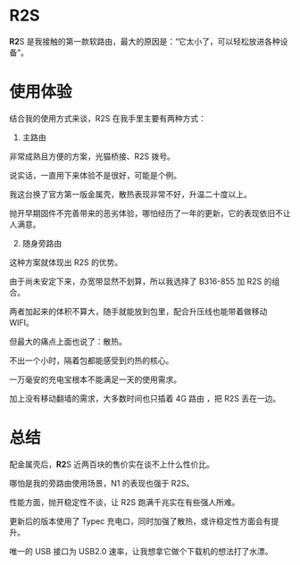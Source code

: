 # R2S

**R2**S 是我接触的第一款软路由，最大的原因是：“它太小了，可以轻松放进各种设备”。

# 使用体验

结合我的使用方式来谈，R2S 在我手里主要有两种方式：

1. 主路由

非常成熟且方便的方案，光猫桥接、R2S 拨号。

说实话，一直用下来体验不是很好，可能是个例。

我这台换了官方第一版金属壳，散热表现非常不好，升温二十度以上。

抛开早期固件不完善带来的恶劣体验，哪怕经历了一年的更新，它的表现依旧不让人满意。

2. 随身旁路由

这种方案就体现出 R2S 的优势。

由于尚未安定下来，办宽带显然不划算，所以我选择了 B316-855 加 R2S 的组合。

两者加起来的体积不算大，随手就能放到包里，配合升压线也能带着做移动 WIFI。

但最大的痛点上面也说了：散热。

不出一个小时，隔着包都能感受到灼热的核心。

一万毫安的充电宝根本不能满足一天的使用需求。

加上没有移动翻墙的需求，大多数时间也只插着 4G 路由 ，把 R2S 丢在一边。

# 总结

配金属壳后，**R2**S 近两百块的售价实在谈不上什么性价比。

哪怕是我的旁路由使用场景，N1 的表现也强于 R2S。

性能方面，抛开稳定性不谈，让 R2S 跑满千兆实在有些强人所难。

更新后的版本使用了 Typec 充电口，同时加强了散热，或许稳定性方面会有提升。

唯一的 USB 接口为 USB2.0 速率，让我想拿它做个下载机的想法打了水漂。
